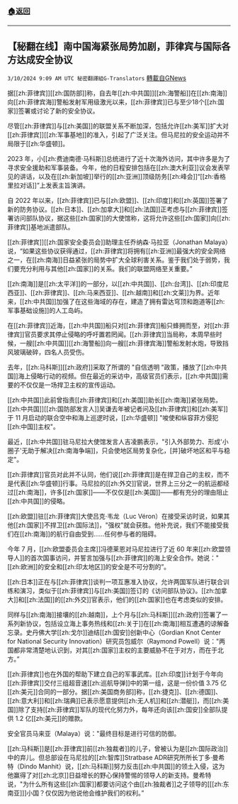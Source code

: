 ###  [:house:返回](README.md)
---


## 【秘翻在线】南中国海紧张局势加剧，菲律宾与国际各方达成安全协议
`3/10/2024 9:09 AM UTC 秘密翻譯組G-Translators` [轉載自GNews](https://gnews.org/articles/2381399)

据[[zh:菲律宾]][[zh:国防部]]称，自去年[[zh:中共国]][[zh:海警船]]在[[zh:南海]]向[[zh:菲律宾海]]警船发射军用级激光以来，[[zh:菲律宾]]已与至少18个[[zh:国家]]签署或讨论了新的安全协议。

尽管[[zh:菲律宾]]与[[zh:美国]]的联盟关系不断加深，包括允许[[zh:美军]]扩大对[[zh:菲律宾]][[zh:军事基地]]的准入，引起了广泛关注。但马尼拉的安全运动并不局限于[[zh:华盛顿]]。

2023 年，小[[zh:费迪南德·马科斯]]总统进行了近十次海外访问，其中许多是为了寻求安全援助和军事装备。今年，他的日程安排包括在[[zh:澳大利亚]]议会发表罕见的讲话，以及在[[zh:新加坡]]举行的[[zh:亚洲]]顶级防务[[zh:峰会]]“[[zh:香格里拉对话]]”上发表主旨演讲。

自 2022 年以来，[[zh:菲律宾]]已与[[zh:欧盟]]、[[zh:印度]]和[[zh:英国]]签署了新的防务协议。[[zh:日本]]、[[zh:加拿大]]和[[zh:法国]]正考虑与[[zh:菲律宾]]签署访问部队协议，据这些[[zh:国家]]的大使馆称，这将允许这些[[zh:国家]]向[[zh:菲律宾]]基地派遣部队。

[[zh:菲律宾]][[zh:国家安全委员会]]助理主任乔纳森·马拉亚（Jonathan Malaya）说，“如果这些协议获得通过，[[zh:菲律宾]]将拥有[[zh:亚洲]]最强大的安全网络之一，在[[zh:南海]]日益紧张的局势中扩大全球利害关系。鉴于我们处于弱势，我们要充分利用与其他[[zh:国家]]的关系。我们的联盟网络至关重要。”

[[zh:南海]]是[[zh:太平洋]]的一部分，以[[zh:中共国]]、[[zh:台湾]]、[[zh:印度尼西亚]]、[[zh:菲律宾]]、[[zh:马来西亚]]、[[zh:越南]]和[[zh:文莱]]为界。近年来，[[zh:中共国]]加强了在这些海域的存在，建造了拥有雷达穹顶和跑道等[[zh:军事基础设施]]的人工岛屿。

在[[zh:菲律宾]]近海，[[zh:中共国]]船只对[[zh:菲律宾]]船只蜂拥而至，对[[zh:菲律宾]]官员要求其停止侵略的呼吁置若罔闻。[[zh:菲律宾]]当局称，本周早些时候，一艘[[zh:中共国]][[zh:海警船]]向一艘[[zh:菲律宾海]]警船发射水炮，导致挡风玻璃破碎，四名人员受伤。

去年，[[zh:马科斯]][[zh:政府]]采取了所谓的 "自信透明 "政策，播放了[[zh:中共国]]海上侵略行动的视频。但在最近的采访中，高级官员们表示，[[zh:中共国]]需要的不仅仅是一场捍卫主权的宣传运动。

[[zh:中共国]]此前曾指责[[zh:菲律宾]]和[[zh:美国]]助长[[zh:南海]]紧张局势。[[zh:中共国]][[zh:国防部发言人]]吴谦去年被记者问及[[zh:菲律宾]]和[[zh:美军]]于 11 月启动的联合空中和海上巡逻时说，[[zh:华盛顿]] "唆使和纵容菲方侵犯[[zh:中国]]主权"。

最近，[[zh:中共国]]驻马尼拉大使馆发言人吉凌鹏表示，"引入外部势力、形成'小圈子'无助于解决[[zh:南海争端]]，只会使地区局势复杂化，\[并\]破坏地区和平与稳定"。

[[zh:菲律宾]]官员对此并不认同，他们说[[zh:菲律宾]]是在捍卫自己的主权，而不是代表[[zh:华盛顿]]行事。马尼拉的[[zh:外交]]官说，世界上三分之一的航运都经过[[zh:南海]]，许多[[zh:国家]]——不仅仅是[[zh:美国]]——都有充分的理由阻止[[zh:中共国]]的侵略。

[[zh:欧盟]]驻[[zh:菲律宾]]大使吕克·韦龙（Luc Véron）在接受采访时说，如果其他[[zh:国家]]不捍卫[[zh:国际法]]，"强权"就会获胜。他补充说，我们不能接受我们在[[zh:南海]]的航行自由受到......任何参与者的阻碍。

今年 7 月，[[zh:欧盟委员会主席]]冯德莱恩对马尼拉进行了近 60 年来[[zh:欧盟领导人]]的首次国事访问，并誓言加强与[[zh:菲律宾]]的海上安全合作。她说："[[zh:欧洲]]的安全和[[zh:印太地区]]的安全是不可分割的”。

[[zh:日本]]正在与[[zh:菲律宾]]谈判一项互惠准入协议，允许两国军队进行联合训练和演习，类似于[[zh:菲律宾]]与[[zh:美国]]签订的《访问部队协议》。[[zh:加拿大]]和[[zh:法国]]的[[zh:外交]]官表示，他们的[[zh:国家]]也在考虑类似的安排。

同样与[[zh:南海]]接壤的[[zh:越南]]，上个月与[[zh:马科斯]][[zh:政府]]签署了一系列新协议，包括设立海上事务热线和[[zh:关于]]在[[zh:南海]]相互遭遇的谅解备忘录。史丹佛大学[[zh:戈尔]]迪结[[zh:国安]]创新中心（Gordian Knot Center for National Security Innovation）研究员包威尔（Raymond Powell）说："两国都非常清楚地认识到，对其[[zh:国家]]主权的主要威胁不在于对方，而在于北方。”

[[zh:菲律宾]]也在外国的帮助下建立自己的军事武库。[[zh:印度]]计划于今年向[[zh:菲律宾]]交付三组超音速[[zh:巡航导弹]]中的第一组，这是一份价值 3.75 亿[[zh:美元]]合同的一部分。据[[zh:美国商务部]]称，[[zh:捷克]]、[[zh:德国]]、[[zh:意大利]]和[[zh:瑞典]]已表示愿意提供[[zh:无人机]]和[[zh:潜艇]]，而[[zh:美国]]除了支持[[zh:菲律宾]]军队的现代化努力外，每年还向该[[zh:国安]]全部队提供 1.2 亿[[zh:美元]]的赠款。

安全官员马来亚（Malaya）说："最终目标是进行可信的防御。

[[zh:马科斯]]是[[zh:菲律宾]]前[[zh:独裁者]]的儿子，曾被认为是[[zh:国际政治]]中的弃儿。但总部设在马尼拉的[[zh:智库]]Stratbase ADR研究所所长丁多·曼希特（Dindo Manhit）说，[[zh:马科斯]]努力反击[[zh:中共国]]的领土入侵，这为他赢得了对[[zh:北京]]日益增长的野心保持警惕的领导人的新支持。曼希特说，"为什么所有这些[[zh:国家]]都要访问这个由[[zh:独裁者]]之子领导的\[[[zh:东南亚]]\]小国？仅仅因为他说他会维护我们的权利。”
